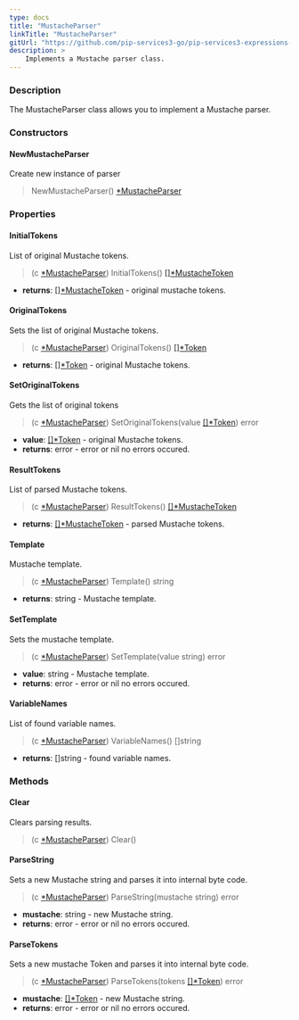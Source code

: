 ```yaml
---
type: docs
title: "MustacheParser"
linkTitle: "MustacheParser"
gitUrl: "https://github.com/pip-services3-go/pip-services3-expressions-go"
description: > 
    Implements a Mustache parser class.
---
```


### Description

The MustacheParser class allows you to implement a Mustache parser.


### Constructors

#### NewMustacheParser
Create new instance of parser

> NewMustacheParser() [*MustacheParser]()

### Properties

#### InitialTokens
List of original Mustache tokens.

> (c [*MustacheParser]()) InitialTokens() [[]*MustacheToken](../mustache_token)

- **returns**: [[]*MustacheToken](../mustache_token) - original mustache tokens.

#### OriginalTokens
Sets the list of original Mustache tokens.

> (c [*MustacheParser]()) OriginalTokens() [[]*Token](../../../tokenizers/token)

- **returns**: [[]*Token](../../../tokenizers/token) - original Mustache tokens.

#### SetOriginalTokens
Gets the list of original tokens
> (c [*MustacheParser]()) SetOriginalTokens(value [[]*Token](../../../tokenizers/token)) error

- **value**: [[]*Token](../../../tokenizers/token) - original Mustache tokens.
- **returns**: error - error or nil no errors occured.

#### ResultTokens
List of parsed Mustache tokens.

> (c [*MustacheParser]()) ResultTokens() [[]*MustacheToken](../mustache_token)

- **returns**: [[]*MustacheToken](../mustache_token) - parsed Mustache tokens.

#### Template
Mustache template.

> (c [*MustacheParser]()) Template() string

- **returns**: string - Mustache template.

#### SetTemplate
Sets the mustache template.

> (c [*MustacheParser]()) SetTemplate(value string) error

- **value**: string - Mustache template.
- **returns**: error - error or nil no errors occured.


#### VariableNames
List of found variable names.

> (c [*MustacheParser]()) VariableNames() []string

- **returns**: []string - found variable names.

### Methods

#### Clear
Clears parsing results.

> (c [*MustacheParser]()) Clear()

#### ParseString
Sets a new Mustache string and parses it into internal byte code.

> (c [*MustacheParser]()) ParseString(mustache string) error

- **mustache**: string - new Mustache string.
- **returns**: error - error or nil no errors occured.

#### ParseTokens
Sets a new mustache Token and parses it into internal byte code.

> (c [*MustacheParser]()) ParseTokens(tokens [[]*Token](../../../tokenizers/token)) error

- **mustache**: [[]*Token](../../../tokenizers/token) - new Mustache string.
- **returns**: error - error or nil no errors occured.
